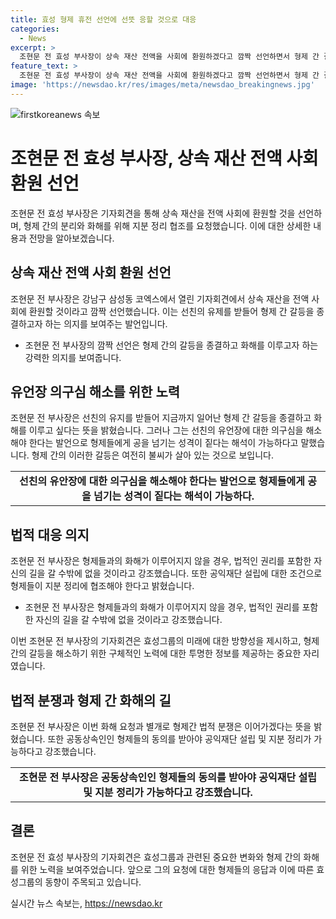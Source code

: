 ```yaml
---
title: 효성 형제 휴전 선언에 선뜻 응할 것으로 대응
categories:
  - News
excerpt: >
  조현문 전 효성 부사장이 상속 재산 전액을 사회에 환원하겠다고 깜짝 선언하면서 형제 간 갈등을 해결하겠다는 뜻을 밝혔다. 그러나 형제의 동의가 필요한 일이기에 형제에게 공을 넘기는 셈이라고도 해석된다. 또한 유언장의 의구심을 해소하지 않으면 화해가 어려울 것이라고 강조하며 법적 대응도 시사했다. 또한 공익재단 설립 조건으로 형제들의 동의와 협조를 요구하고 있으며, 지분 정리를 통해 효성과 분리하기 위해 형제들의 협조를 요청했다.
feature_text: >
  조현문 전 효성 부사장이 상속 재산 전액을 사회에 환원하겠다고 깜짝 선언하면서 형제 간 갈등을 해결하겠다는 뜻을 밝혔다. 그러나 형제의 동의가 필요한 일이기에 형제에게 공을 넘기는 셈이라고도 해석된다. 또한 유언장의 의구심을 해소하지 않으면 화해가 어려울 것이라고 강조하며 법적 대응도 시사했다. 또한 공익재단 설립 조건으로 형제들의 동의와 협조를 요구하고 있으며, 지분 정리를 통해 효성과 분리하기 위해 형제들의 협조를 요청했다.
image: 'https://newsdao.kr/res/images/meta/newsdao_breakingnews.jpg'
---
```


<p><img src="https://newsdao.kr/res/images/meta/newsdao_breakingnews.jpg" alt="firstkoreanews 속보" /></p>

<h1>조현문 전 효성 부사장, 상속 재산 전액 사회 환원 선언</h1>

<p data-ke-size="size16">조현문 전 효성 부사장은 기자회견을 통해 상속 재산을 전액 사회에 환원할 것을 선언하며, 형제 간의 분리와 화해를 위해 지분 정리 협조를 요청했습니다. 이에 대한 상세한 내용과 전망을 알아보겠습니다.</p>

<h2 data-ke-size="size26">상속 재산 전액 사회 환원 선언</h2>

<p data-ke-size="size16">조현문 전 부사장은 강남구 삼성동 코엑스에서 열린 기자회견에서 상속 재산을 전액 사회에 환원할 것이라고 깜짝 선언했습니다. 이는 선친의 유제를 받들어 형제 간 갈등을 종결하고자 하는 의지를 보여주는 발언입니다.</p>

<ul>
  <li>조현문 전 부사장의 깜짝 선언은 형제 간의 갈등을 종결하고 화해를 이루고자 하는 강력한 의지를 보여줍니다.</li>
</ul>

<h2 data-ke-size="size26">유언장 의구심 해소를 위한 노력</h2>

<p data-ke-size="size16">조현문 전 부사장은 선친의 유지를 받들어 지금까지 일어난 형제 간 갈등을 종결하고 화해를 이루고 싶다는 뜻을 밝혔습니다. 그러나 그는 선친의 유언장에 대한 의구심을 해소해야 한다는 발언으로 형제들에게 공을 넘기는 성격이 짙다는 해석이 가능하다고 말했습니다. 형제 간의 이러한 갈등은 여전히 불씨가 살아 있는 것으로 보입니다.</p>

<table>
  <tr>
    <td style="text-align: center; height: 17px;"><b>선친의 유안장에 대한 의구심을 해소해야 한다는 발언으로 형제들에게 공을 넘기는 성격이 짙다는 해석이 가능하다.</b></td>
  </tr>
</table>

<h2 data-ke-size="size26">법적 대응 의지</h2>

<p data-ke-size="size16">조현문 전 부사장은 형제들과의 화해가 이루어지지 않을 경우, 법적인 권리를 포함한 자신의 길을 갈 수밖에 없을 것이라고 강조했습니다. 또한 공익재단 설립에 대한 조건으로 형제들이 지분 정리에 협조해야 한다고 밝혔습니다.</p>

<ul>
  <li>조현문 전 부사장은 형제들과의 화해가 이루어지지 않을 경우, 법적인 권리를 포함한 자신의 길을 갈 수밖에 없을 것이라고 강조했습니다.</li>
</ul>

<p data-ke-size="size16">이번 조현문 전 부사장의 기자회견은 효성그룹의 미래에 대한 방향성을 제시하고, 형제 간의 갈등을 해소하기 위한 구체적인 노력에 대한 투명한 정보를 제공하는 중요한 자리였습니다.</p>

<h2 data-ke-size="size26">법적 분쟁과 형제 간 화해의 길</h2>

<p data-ke-size="size16">조현문 전 부사장은 이번 화해 요청과 별개로 형제간 법적 분쟁은 이어가겠다는 뜻을 밝혔습니다. 또한 공동상속인인 형제들의 동의를 받아야 공익재단 설립 및 지분 정리가 가능하다고 강조했습니다.</p>

<table>
  <tr>
    <td style="text-align: center; height: 17px;"><b>조현문 전 부사장은 공동상속인인 형제들의 동의를 받아야 공익재단 설립 및 지분 정리가 가능하다고 강조했습니다.</b></td>
  </tr>
</table>

<h2 data-ke-size="size26">결론</h2>

<p data-ke-size="size16">조현문 전 효성 부사장의 기자회견은 효성그룹과 관련된 중요한 변화와 형제 간의 화해를 위한 노력을 보여주었습니다. 앞으로 그의 요청에 대한 형제들의 응답과 이에 따른 효성그룹의 동향이 주목되고 있습니다.</p>
실시간 뉴스 속보는, <a href="https://newsdao.kr" rel="dofollow">https://newsdao.kr</a>


